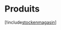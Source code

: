 # Produits

[!include[stockenmagasin](produits.stockenmagasin.autogen.md)]
























































































